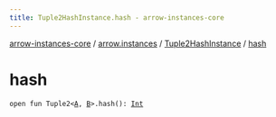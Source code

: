 ```yaml
---
title: Tuple2HashInstance.hash - arrow-instances-core
---
```


[arrow-instances-core](../../index.html) / [arrow.instances](../index.html) / [Tuple2HashInstance](index.html) / [hash](./hash.html)

# hash

`open fun Tuple2<`[`A`](index.html#A)`, `[`B`](index.html#B)`>.hash(): `[`Int`](https://kotlinlang.org/api/latest/jvm/stdlib/kotlin/-int/index.html)